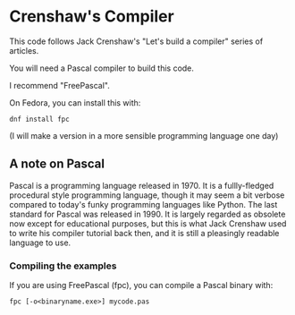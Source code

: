 # Crenshaw's Compiler

This code follows Jack Crenshaw's "Let's build a compiler" series of articles.

You will need a Pascal compiler to build this code.

I recommend "FreePascal".

On Fedora, you can install this with:

`dnf install fpc`

(I will make a version in a more sensible programming language one day)

## A note on Pascal
Pascal is a programming language released in 1970. It is a fullly-fledged
procedural style programming language, though it may seem a bit verbose
compared to today's funky programming languages like Python. The last
standard for Pascal was released in 1990. It is largely regarded as obsolete
now except for educational purposes, but this is what Jack Crenshaw used
to write his compiler tutorial back then, and it is still a pleasingly 
readable language to use.

### Compiling the examples
If you are using FreePascal (fpc), you can compile a Pascal binary with:

```
fpc [-o<binaryname.exe>] mycode.pas
```


